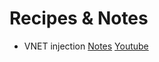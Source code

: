 # Recipes & Notes
- VNET injection [Notes](https://github.com/ZosBHAI/databricks_cookbook/blob/main/azure_infra_impl/vnet_injection.md) [Youtube](https://youtu.be/efq0Rh_PivA?si=ig-1WUbCAVe2Fov-)
